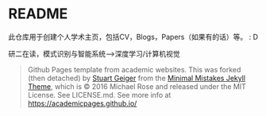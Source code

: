 
# README

此仓库用于创建个人学术主页，包括CV，Blogs，Papers（如果有的话）等。 : D



研二在读，模式识别与智能系统-->深度学习/计算机视觉

> Github Pages template from academic websites.  This was forked (then detached) by [Stuart Geiger](https://github.com/staeiou) from the [Minimal Mistakes Jekyll Theme](https://mmistakes.github.io/minimal-mistakes/), which is © 2016 Michael Rose and released under the MIT License. See LICENSE.md. See more info at https://academicpages.github.io/

